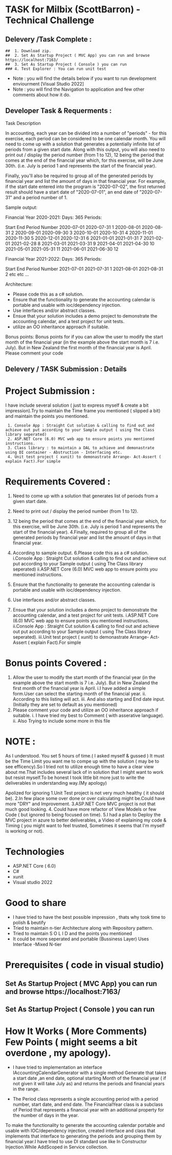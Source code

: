 # TASK for Milbix (ScottBarron) - Technical Challenge

 ## Delevery /Task Complete : 
 
    ##  1. Download zip.
    ##  2. Set As Startup Project ( MVC App) you can run and browse https://localhost:7163/ 
    ##  3. Set As Startup Project ( Console ) you can run
    ### 4. Test Explorer : You can run unit test
  

 * Note : you will find the details below if you want to run development enviourment [Visual Studio 2022] 
 * Note : you will find the Navigation to application and few other comments about how it do.

## Developer Task & Requerments :

Task Description

In accounting, each year can be divided into a number of "periods" - for this exercise, each period can be considered to be one calendar month.
You will need to come up with a solution that generates a potentially infinite list of periods from a given start date.
Along with this output, you will also need to print out / display the period number (from 1 to 12), 12 being the period that comes at the end of the financial year which, for this exercise, will be June 30th. (i.e. July is period 1 and represents the start of the financial year).

Finally, you'll also be required to group all of the generated periods by financial year and list the amount of days in that financial year.
For example, if the start date entered into the program is "2020-07-02", the first returned result should have a start date of "2020-07-01", an end date of "2020-07-31" and a period number of 1.

Sample output:

Financial Year 2020-2021:
Days: 365
Periods:

Start End Period Number
2020-07-01 2020-07-31 1
2020-08-01 2020-08-31 2
2020-09-01 2020-09-30 3
2020-10-01 2020-10-31 4
2020-11-01 2020-11-30 5
2020-12-01 2020-12-31 6
2021-01-01 2021-01-31 7
2021-02-01 2021-02-28 8
2021-03-01 2021-03-31 9
2021-04-01 2021-04-30 10
2021-05-01 2021-05-31 11
2021-06-01 2021-06-30 12

Financial Year 2021-2022:
Days: 365
Periods:

Start End Period Number
2021-07-01 2021-07-31 1
2021-08-01 2021-08-31 2
etc etc ...



Architecture:
- Please code this as a c# solution. 
- Ensure that the functionality to generate the accounting calendar is portable and usable with ioc/dependency injection. 
- Use interfaces and/or abstract classes. 
- Ensue that your solution includes a demo project to demonstrate the accounting calendar, and a test project for unit tests. 
- utilize an OO inheritance approach if suitable.

Bonus points:
Bonus points for if you can allow the user to modify the start month of the financial year (in the example above the start month is 7 i.e. July). But in New Zealand the first month of the financial year is April. Please comment your code




## Delevery / TASK Submission : Details

#  Project Submission :
  I have include several solution ( just to express myself & create a bit impression).Try to maintain the Time frame you mentioned ( slipped a bit) and maintain the points you mentioned.
  
     1. Console App : Straight Cut solution & calling to find out and achieve out put according to your Sample output ( using The Class library seperated)
     2. ASP.NET Core (6.0) MVC web app to ensure points you mentioned instructions.
     3. Class library : to maintain a DAL to achieve and demonastrate using DI container - Abstruction - Interfacing etc.
     4. Unit test project ( xunit) to demonastrate Arrange- Act-Assert ( explain Fact).For simple

# Requirements Covered :
   1. Need to come up with a solution that generates list of periods from a given start date.
   2. Need to print out / display the period number (from 1 to 12).
   3. 12 being the period that comes at the end of the financial year which, for this exercise, will be June 30th. (i.e. July is period 1 and represents the start of the financial year).
   4.Finally, required to group all of the generated periods by financial year and list the amount of days in that financial year.
   5. According to sample output.
   6.Please code this as a c# solution.
     i.Console App : Straight Cut solution & calling to find out and achieve out put according to your Sample output ( using The Class library seperated)
     ii.ASP.NET Core (6.0) MVC web app to ensure points you mentioned instructions.
     
   7. Ensure that the functionality to generate the accounting calendar is portable and usable with ioc/dependency injection.
   8. Use interfaces and/or abstract classes.
   9. Ensue that your solution includes a demo project to demonstrate the accounting calendar, and a test project for unit tests.
    i.ASP.NET Core (6.0) MVC web app to ensure points you mentioned instructions.
    ii.Console App : Straight Cut solution & calling to find out and achieve out put according to your Sample output ( using The Class library seperated).
    iii.Unit test project ( xunit) to demonastrate Arrange- Act-Assert ( explain Fact).For simple

 # Bonus points Covered : 
 1. Allow the user to modify the start month of the financial year (in the example above the start month is 7 i.e. July). But in New Zealand the first month of the financial year is April.
  i.I have added a simple form.User can select the starting month of the financial year.
  ii. According to this listing will act.
  iii. And also starting and End date input.(Initially they are set to default as you mentioned)
 2. Please comment your code and utilize an OO inheritance approach if suitable.
  i. I have tried my best to Comment ( with asserative language).
  ii. Also Trying to include some more in this file
   
# NOTE : 
As I understood. You set 5 hours of time.( I asked myself & gussed ) It must be the Time Limit you want me to compe up with the solution ( may be to see efficency).So I tried not to utilize enough time to have a clear view about me.That includes several lack of in solution that I might want to work but resist myself.To be honest I took little bit more just to write the deliverables in understanding way.(My apology)

Apolized for ignoring 
   1.Unit Test project is not very much healthy ( it should be).
   2.In few place some over done or over calculating might be.Could have more "DRY" and Improvement.
   3.ASP.NET Core MVC project is not that much good looking.
   4. Could have more refactor of View Models or few Code ( but ignored to being focused on time).
   5.I had a plan to Deploy the MVC project in azure to better deliverables, a Video of explaining my code & Timing ( you might want to feel trusted, Sometimes it seems that I'm myself is working or not).
   


# Technologies
 - ASP.NET Core ( 6.0)
 - C#
 - xunit 
 - Visual studio 2022


# Good to share 
  - I have tried to have the best possible impression , thats why took time to polish & beutify
  - Tried to maintain n-tier Architecture along with Repository pattern.
  - Tried to maintain S O L I D and the points you mentioned
  - It could be more seperated and portable (Bussiness Layer) Uses Interface -Mixed N-tier

# Prerequisites ( code in visual studio)

## Set As Startup Project ( MVC App) you can run and browse https://localhost:7163/ 
## Set As Startup Project ( Console ) you can run


# How It Works ( More Comments) Few Points ( might seems a bit overdone , my apology).

- I have tried to implementation  an interface IAccountingCalendarGenerator with a single method Generate that takes a start date ,an end date, optional starting Month of the financial year ( if not given it will take July as) and returns the periods and financial years in the range. 

- The Period class represents a single accounting period with a period number, start date, and end date. The FinancialYear class is a subclass of Period that represents a financial year with an additional property for the number of days in the year.

To make the functionality to generate the accounting calendar portable and usable with IOC/dependency injection, created  interface and class that implements that interface to generating the periods and grouping them by financial year.I have tried to use DI standard use like In Constructor Injection.While AddScoped in Service collection.


